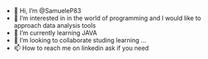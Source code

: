 - 👋 Hi, I’m @SamueleP83
- 👀 I’m interested in in the world of programming and I would like to approach data analysis tools
- 🌱 I’m currently learning JAVA
- 💞️ I’m looking to collaborate studing learning ...
- 📫 How to reach me on linkedin ask if you need


